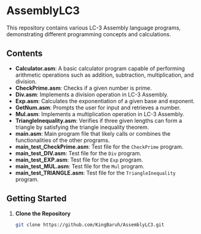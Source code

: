 # AssemblyLC3

This repository contains various LC-3 Assembly language programs, demonstrating different programming concepts and calculations.

## Contents

- **Calculator.asm**: A basic calculator program capable of performing arithmetic operations such as addition, subtraction, multiplication, and division.
- **CheckPrime.asm**: Checks if a given number is prime.
- **Div.asm**: Implements a division operation in LC-3 Assembly.
- **Exp.asm**: Calculates the exponentiation of a given base and exponent.
- **GetNum.asm**: Prompts the user for input and retrieves a number.
- **Mul.asm**: Implements a multiplication operation in LC-3 Assembly.
- **TriangleInequality.asm**: Verifies if three given lengths can form a triangle by satisfying the triangle inequality theorem.
- **main.asm**: Main program file that likely calls or combines the functionalities of the other programs.
- **main_test_CheckPrime.asm**: Test file for the `CheckPrime` program.
- **main_test_DIV.asm**: Test file for the `Div` program.
- **main_test_EXP.asm**: Test file for the `Exp` program.
- **main_test_MUL.asm**: Test file for the `Mul` program.
- **main_test_TRIANGLE.asm**: Test file for the `TriangleInequality` program.

## Getting Started

1. **Clone the Repository**
   ```bash
   git clone https://github.com/KingBaruh/AssemblyLC3.git
